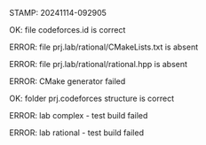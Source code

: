 STAMP: 20241114-092905
OK: file codeforces.id is correct
ERROR: file prj.lab/rational/CMakeLists.txt is absent
ERROR: file prj.lab/rational/rational.hpp is absent
ERROR: CMake generator failed
OK: folder prj.codeforces structure is correct
ERROR: lab complex - test build failed
ERROR: lab rational - test build failed
